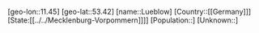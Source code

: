 ﻿---
location: [53.42,11.45]
type: City
tags:
- geo/City


SpocWebEntityId: 32167
isDeleted: false
confidential: public

---
[geo-lon::11.45]
[geo-lat::53.42]
[name::Lueblow]
[Country::[[Germany]]]
[State:[[../../Mecklenburg-Vorpommern]]]]
[Population::]
[Unknown::]

